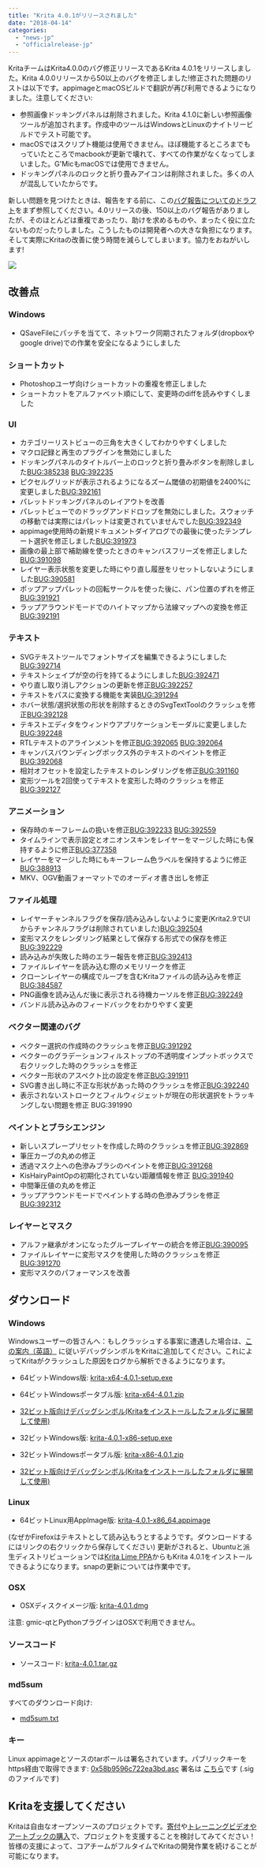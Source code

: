```yaml
---
title: "Krita 4.0.1がリリースされました"
date: "2018-04-14"
categories: 
  - "news-jp"
  - "officialrelease-jp"
---
```


KritaチームはKrita4.0.0のバグ修正リリースであるKrita 4.0.1をリリースしました。Krita 4.0.0リリースから50以上のバグを修正しました!修正された問題のリストは以下です。appimageとmacOSビルドで翻訳が再び利用できるようになりました。注意してください:

- 参照画像ドッキングパネルは削除されました。Krita 4.1.0に新しい参照画像ツールが追加されます。作成中のツールはWindowsとLinuxのナイトリービルドでテスト可能です。
- macOSではスクリプト機能は使用できません。ほぼ機能するところまでもっていたところでmacbookが更新で壊れて、すべての作業がなくなってしまいました。G'MicもmacOSでは使用できません。
- ドッキングパネルのロックと折り畳みアイコンは削除されました。多くの人が混乱していたからです。

新しい問題を見つけたときは、報告をする前に、この[バグ報告についてのドラフト](https://phabricator.kde.org/T7492)をまず参照してください。4.0リリースの後、150以上のバグ報告がありましたが、そのほとんどは重複であったり、助けを求めるものや、まったく役に立たないものだったりしました。こうしたものは開発者への大きな負担になります。そして実際にKritaの改善に使う時間を減らしてしまいます。協力をおねがいします!

[![](/images/posts/2018/kiki_4.0_sm-1-1024x463.png)](/images/posts/2018/kiki_4.0_sm-1-1024x463.png)

## 改善点

### Windows

- QSaveFileにパッチを当てて、ネットワーク同期されたフォルダ(dropboxやgoogle drive)での作業を安全になるようにしました

### ショートカット

- Photoshopユーザ向けショートカットの重複を修正しました
- ショートカットをアルファベット順にして、変更時のdiffを読みやすくしました

### UI

- カテゴリーリストビューの三角を大きくしてわかりやすくしました
- マクロ記録と再生のプラグインを無効にしました
- ドッキングパネルのタイトルバー上のロックと折り畳みボタンを削除しました[BUG:385238](https://bugs.kde.org/show_bug.cgi?id=385238) [BUG:392235](https://bugs.kde.org/show_bug.cgi?id=392235)
- ピクセルグリッドが表示されるようになるズーム閾値の初期値を2400%に変更しました[BUG:392161](https://bugs.kde.org/show_bug.cgi?id=392161)
- パレットドッキングパネルのレイアウトを改善
- パレットビューでのドラッグアンドドロップを無効にしました。スウォッチの移動では実際にはパレットは変更されていませんでした[BUG:392349](https://bugs.kde.org/show_bug.cgi?id=392349)
- appimage使用時の新規ドキュメントダイアログでの最後に使ったテンプレート選択を修正しました[BUG:391973](https://bugs.kde.org/show_bug.cgi?id=391973)
- 画像の最上部で補助線を使ったときのキャンバスフリーズを修正しました[BUG:391098](https://bugs.kde.org/show_bug.cgi?id=391098)
- レイヤー表示状態を変更した時にやり直し履歴をリセットしないようにしました[BUG:390581](https://bugs.kde.org/show_bug.cgi?id=390581)
- ポップアップパレットの回転サークルを使った後に、パン位置のずれを修正[BUG:391921](https://bugs.kde.org/show_bug.cgi?id=391921)
- ラップアラウンドモードでのハイトマップから法線マップへの変換を修正[BUG:392191](https://bugs.kde.org/show_bug.cgi?id=392191)

### テキスト

- SVGテキストツールでフォントサイズを編集できるようにしました[BUG:392714](https://bugs.kde.org/show_bug.cgi?id=392714)
- テキストシェイプが空の行を持てるようにしました[BUG:392471](https://bugs.kde.org/show_bug.cgi?id=392471)
- やり直し取り消しアクションの更新を修正[BUG:392257](https://bugs.kde.org/show_bug.cgi?id=392257)
- テキストをパスに変換する機能を実装[BUG:391294](https://bugs.kde.org/show_bug.cgi?id=391294)
- ホバー状態/選択状態の形状を削除するときのSvgTextToolのクラッシュを修正[BUG:392128](https://bugs.kde.org/show_bug.cgi?id=392128)
- テキストエディタをウィンドウアプリケーションモーダルに変更しました[BUG:392248](https://bugs.kde.org/show_bug.cgi?id=392248)
- RTLテキストのアラインメントを修正[BUG:392065](https://bugs.kde.org/show_bug.cgi?id=392065) [BUG:392064](https://bugs.kde.org/show_bug.cgi?id=392064)
- キャンバスバウンディングボックス外のテキストのペイントを修正[BUG:392068](https://bugs.kde.org/show_bug.cgi?id=392068)
- 相対オフセットを設定したテキストのレンダリングを修正[BUG:391160](https://bugs.kde.org/show_bug.cgi?id=391160)
- 変形ツールを2回使ってテキストを変形した時のクラッシュを修正[BUG:392127](https://bugs.kde.org/show_bug.cgi?id=392127)

### アニメーション

- 保存時のキーフレームの扱いを修正[BUG:392233](https://bugs.kde.org/show_bug.cgi?id=392233) [BUG:392559](https://bugs.kde.org/show_bug.cgi?id=392559)
- タイムラインで表示設定とオニオンスキンをレイヤーをマージした時にも保持するように修正[BUG:377358](https://bugs.kde.org/show_bug.cgi?id=377358)
- レイヤーをマージした時にもキーフレーム色ラベルを保持するように修正[BUG:388913](https://bugs.kde.org/show_bug.cgi?id=388913)
- MKV、OGV動画フォーマットでのオーディオ書き出しを修正

### ファイル処理

- レイヤーチャンネルフラグを保存/読み込みしないように変更(Krita2.9でUIからチャンネルフラグは削除されていました)[BUG:392504](https://bugs.kde.org/show_bug.cgi?id=392504)
- 変形マスクをレンダリング結果として保存する形式での保存を修正[BUG:392229](https://bugs.kde.org/show_bug.cgi?id=392229)
- 読み込みが失敗した時のエラー報告を修正[BUG:392413](https://bugs.kde.org/show_bug.cgi?id=392413)
- ファイルレイヤーを読み込む際のメモリリークを修正
- クローンレイヤーの構成でループを含むKritaファイルの読み込みを修正[BUG:384587](https://bugs.kde.org/show_bug.cgi?id=394587)
- PNG画像を読み込んだ後に表示される待機カーソルを修正[BUG:392249](https://bugs.kde.org/show_bug.cgi?id=392249)
- バンドル読み込みのフィードバックをわかりやすく変更

### ベクター関連のバグ

- ベクター選択の作成時のクラッシュを修正[BUG:391292](https://bugs.kde.org/show_bug.cgi?id=391292)
- ベクターのグラデーションフィルストップの不透明度インプットボックスで右クリックした時のクラッシュを修正
- ベクター形状のアスペクト比の設定を修正[BUG:391911](https://bugs.kde.org/show_bug.cgi?id=391911)
- SVG書き出し時に不正な形状があった時のクラッシュを修正[BUG:392240](https://bugs.kde.org/show_bug.cgi?id=392240)
- 表示されないストロークとフィルウィジェットが現在の形状選択をトラッキングしない問題を修正 BUG:391990

### ペイントとブラシエンジン

- 新しいスプレープリセットを作成した時のクラッシュを修正[BUG:392869](https://bugs.kde.org/show_bug.cgi?id=392869)
- 筆圧カーブの丸めの修正
- 透過マスク上への色滲みブラシのペイントを修正[BUG:391268](https://bugs.kde.org/show_bug.cgi?id=391268)
- KisHairyPaintOpの初期化されていない距離情報を修正 [BUG:391940](https://bugs.kde.org/show_bug.cgi?id=391940)
- 中間筆圧値の丸めを修正
- ラップアラウンドモードでペイントする時の色滲みブラシを修正[BUG:392312](https://bugs.kde.org/show_bug.cgi?id=392312)

### レイヤーとマスク

- アルファ継承がオンになったグループレイヤーの統合を修正[BUG:390095](https://bugs.kde.org/show_bug.cgi?id=390095)
- ファイルレイヤーに変形マスクを使用した時のクラッシュを修正[BUG:391270](https://bugs.kde.org/show_bug.cgi?id=391270)
- 変形マスクのパフォーマンスを改善

## ダウンロード

### Windows

Windowsユーザーの皆さんへ：もしクラッシュする事案に遭遇した場合は、[この案内（英語）](https://docs.krita.org/Dr._Mingw_debugger) に従いデバッグシンボルをKritaに追加してください。これによってKritaがクラッシュした原因をログから解析できるようになります。

- 64ビットWindows版: [krita-x64-4.0.1-setup.exe](https://download.kde.org/stable/krita/4.0.1/krita-x64-4.0.1-setup.exe)
- 64ビットWindowsポータブル版: [krita-x64-4.0.1.zip](https://download.kde.org/stable/krita/4.0.1/krita-x64-4.0.1.zip)
- [32ビット版向けデバッグシンボル(Kritaをインストールしたフォルダに展開して使用)](https://download.kde.org/stable/krita/4.0.1/krita-x64-4.0.1-dbg.zip)

- 32ビットWindows版: [krita-4.0.1-x86-setup.exe](https://download.kde.org/stable/krita/4.0.1/krita-x86-4.0.1-setup.exe)
- 32ビットWindowsポータブル版: [krita-x86-4.0.1.zip](https://download.kde.org/stable/krita/4.0.1/krita-x86-4.0.1.zip)
- [32ビット版向けデバッグシンボル(Kritaをインストールしたフォルダに展開して使用)](https://download.kde.org/stable/krita/4.0.1/krita-x86-4.0.1-dbg.zip)

### Linux

- 64ビットLinux用AppImage版: [krita-4.0.1-x86_64.appimage](https://download.kde.org/stable/krita/4.0.1/krita-4.0.1-x86_64.appimage)

(なぜかFirefoxはテキストとして読み込もうとするようです。ダウンロードするにはリンクの右クリックから保存してください) 更新がされると、Ubuntuと派生ディストリビューションでは[Krita Lime PPA](https://launchpad.net/%7Ekritalime/+archive/ubuntu/ppa)からもKrita 4.0.1をインストールできるようになります。snapの更新については作業中です。

### OSX

- OSXディスクイメージ版: [krita-4.0.1.dmg](https://download.kde.org/stable/krita/4.0.1/krita-4.0.1.dmg)

注意: gmic-qtとPythonプラグインはOSXで利用できません。

### ソースコード

- ソースコード: [krita-4.0.1.tar.gz](https://download.kde.org/stable/krita/4.0.1/krita-4.0.1.tar.gz)

### md5sum

すべてのダウンロード向け:

- [md5sum.txt](https://download.kde.org/stable/krita/4.0.1/md5sum.txt)

### キー

Linux appimageとソースのtarボールは署名されています。パブリックキーをhttps経由で取得できます: [0x58b9596c722ea3bd.asc](https://share.kde.org/index.php/s/fJ99V5mZvuyD0z8) 署名は [こちら](http://download.kde.org/stable/krita/4.0.1/)です (.sigのファイルです)

## Kritaを支援してください

Kritaは自由なオープンソースのプロジェクトです。[寄付](https://krita.org/jp/support-us-jp/donations-jp/)や[トレーニングビデオやアートブックの購入](https://krita.org/jp/support-us-jp/shop-jp/)で、プロジェクトを支援することを検討してみてください！皆様の支援によって、コアチームがフルタイムでKritaの開発作業を続けることが可能になります。
